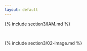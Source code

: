 ```yaml
---
layout: default
---
```


{% include section3/IAM.md %}

<br>

{% include section3/02-image.md %}

<br>
